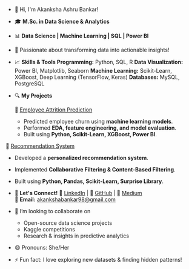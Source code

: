 - 👋 Hi, I'm Akanksha Ashru Bankar!
  
- 🎓 **M.Sc. in Data Science & Analytics**  
- 📊 **Data Science | Machine Learning | SQL | Power BI**
- 🚀 Passionate about transforming data into actionable insights!
  
- 📈 **Skills & Tools**
    **Programming:** Python, SQL, R
    **Data Visualization:** Power BI, Matplotlib, Seaborn
    **Machine Learning:** Scikit-Learn, XGBoost, Deep Learning (TensorFlow, Keras)
    **Databases:** MySQL, PostgreSQL
- 🔍 **My Projects**

  📌 [Employee Attrition Prediction](your-github-repo-link)
  - Predicted employee churn using **machine learning models**.
  - Performed **EDA, feature engineering, and model evaluation**.
  - Built using **Python, Scikit-Learn, XGBoost, Power BI**.

 📌 [Recommendation System](your-github-repo-link)
  - Developed a **personalized recommendation system**.
  - Implemented **Collaborative Filtering & Content-Based Filtering**.
  - Built using **Python, Pandas, Scikit-Learn, Surprise Library**.

- 📢 **Let's Connect!**
  📍 [LinkedIn](linkedin.com/in/akanksha-bankar-4894b4195) | 📂 [GitHub](your-github-url) | 📝 [Medium](your-medium-url)  
  📧 **Email:** akankshabankar98@gmail.com
  
- 💞️ I’m looking to collaborate on
  - Open-source data science projects
  - Kaggle competitions
  - Research & insights in predictive analytics
  
- 😄 Pronouns: She/Her
  
- ⚡ Fun fact: I love exploring new datasets & finding hidden patterns!

<!---
AkankshaBankar0998/AkankshaBankar0998 is a ✨ special ✨ repository because its `README.md` (this file) appears on your GitHub profile.
You can click the Preview link to take a look at your changes.
--->
